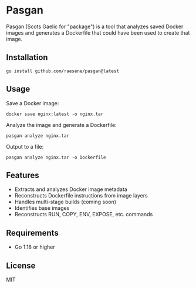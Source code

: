 # Pasgan

Pasgan (Scots Gaelic for "package") is a tool that analyzes saved Docker images and generates a Dockerfile that could have been used to create that image.

## Installation

```
go install github.com/raesene/pasgan@latest
```

## Usage

Save a Docker image:

```
docker save nginx:latest -o nginx.tar
```

Analyze the image and generate a Dockerfile:

```
pasgan analyze nginx.tar
```

Output to a file:

```
pasgan analyze nginx.tar -o Dockerfile
```

## Features

- Extracts and analyzes Docker image metadata
- Reconstructs Dockerfile instructions from image layers
- Handles multi-stage builds (coming soon)
- Identifies base images
- Reconstructs RUN, COPY, ENV, EXPOSE, etc. commands

## Requirements

- Go 1.18 or higher

## License

MIT